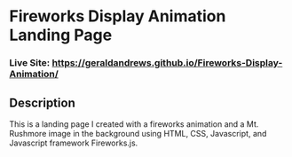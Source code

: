# Fireworks Display Animation Landing Page
### Live Site: https://geraldandrews.github.io/Fireworks-Display-Animation/

## Description
This is a landing page I created with a fireworks animation and a Mt. Rushmore image in the background using HTML, CSS, Javascript, and Javascript framework Fireworks.js.
